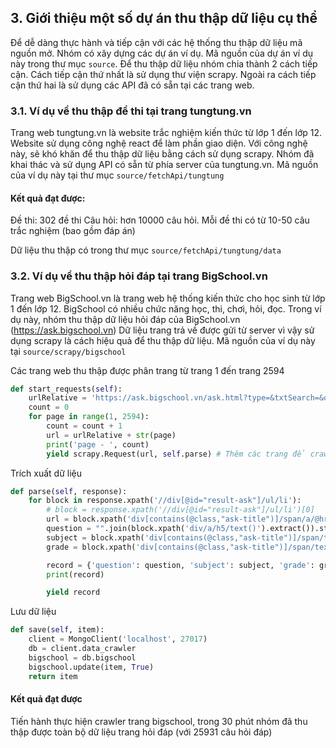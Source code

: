 ## 3. Giới thiệu một số dự án thu thập dữ liệu cụ thể <a name="project-example"></a>
Để dễ dàng thực hành và tiếp cận với các hệ thống thu thập dữ liệu mã nguồn mở. Nhóm có xây dựng các dự án ví dụ. Mã nguồn của dự án ví dụ này trong thư mục `source`.
Để thu thập dữ liệu nhóm chia thành 2 cách tiếp cận. Cách tiếp cận thứ nhất là sử dụng thư viện scrapy. Ngoài ra cách tiếp cận thứ hai là sử dụng các API đã có sẵn tại các trang web.
### 3.1. Ví dụ về thu thập đề thi tại trang tungtung.vn
 Trang web tungtung.vn là website trắc nghiệm kiến thức từ lớp 1 đến lớp 12. Website sử dụng công nghệ react để làm phần giao diện. Với công nghệ này, sẽ khó khăn để thu thập dữ liệu bằng cách sử dụng scrapy. Nhóm đã khai thác và sử dụng API có sẵn từ phía server của tungtung.vn.
 Mã nguồn của ví dụ này tại thư mục `source/fetchApi/tungtung`
 
#### Kết quả đạt được:
 Đề thi: 302 đề thi
 Câu hỏi: hơn 10000 câu hỏi. Mỗi đề thi có từ 10-50 câu trắc nghiệm (bao gồm đáp án)
 
 Dữ liệu thu thập có trong thư mục `source/fetchApi/tungtung/data`

### 3.2. Ví dụ về thu thập hỏi đáp tại trang BigSchool.vn
Trang web BigSchool.vn là trang web hệ thống kiến thức cho học sinh từ lớp 1 đến lớp 12. BigSchool có nhiều chức năng học, thi, chơi, hỏi, đọc. Trong ví dụ này, nhóm thu thập dữ liệu hỏi đáp của BigSchool.vn (https://ask.bigschool.vn)
Dữ liệu trang trả về được gửi từ server vì vậy sử dụng scrapy là cách hiệu quả để thu thập dữ liệu. Mã nguồn của ví dụ này tại `source/scrapy/bigschool` 

Các trang web thu thập được phân trang từ trang 1 đến trang 2594

```python
def start_requests(self):
    urlRelative = 'https://ask.bigschool.vn/ask.html?type=&txtSearch=&o=0&c=-1&s=-1&t=-1&p='
    count = 0
    for page in range(1, 2594):
        count = count + 1
        url = urlRelative + str(page)
        print('page - ', count)
        yield scrapy.Request(url, self.parse) # Thêm các trang để crawler
```

Trích xuất dữ liệu
```python
def parse(self, response):
    for block in response.xpath('//div[@id="result-ask"]/ul/li'):
        # block = response.xpath('//div[@id="result-ask"]/ul/li')[0]
        url = block.xpath('div[contains(@class,"ask-title")]/span/a/@href').extract_first()
        question = "".join(block.xpath('div/a/h5/text()').extract()).strip()
        subject = block.xpath('div[contains(@class,"ask-title")]/span/text()')[0].extract()
        grade = block.xpath('div[contains(@class,"ask-title")]/span/text()')[1].extract()

        record = {'question': question, 'subject': subject, 'grade': grade, 'url': url}
        print(record)

        yield record
```

Lưu dữ liệu
```python
def save(self, item):
    client = MongoClient('localhost', 27017)
    db = client.data_crawler
    bigschool = db.bigschool
    bigschool.update(item, True)
    return item
```

#### Kết quả đạt được
Tiến hành thực hiện crawler trang bigschool, trong 30 phút nhóm đã thu thập được toàn bộ dữ liệu trang hỏi đáp (với 25931 câu hỏi đáp)